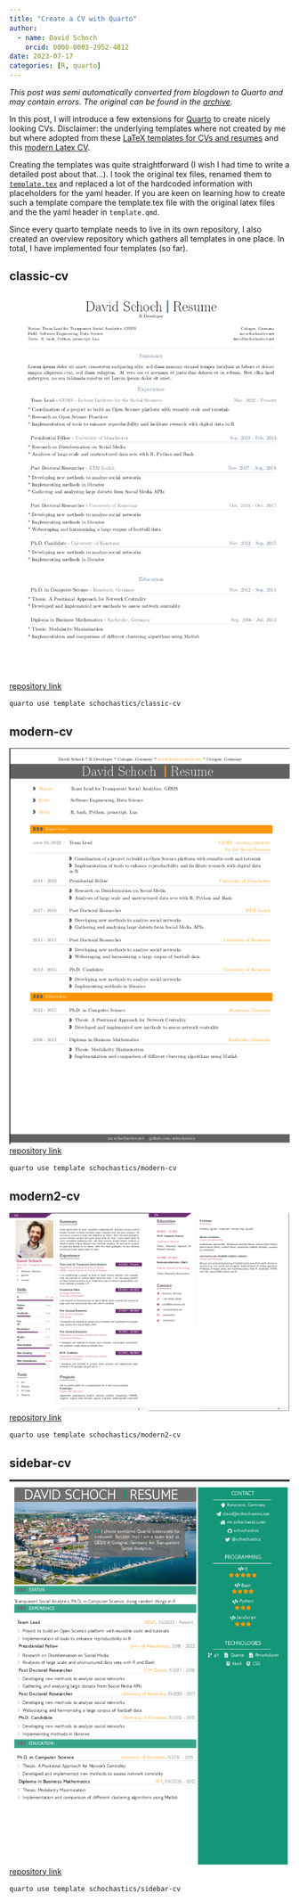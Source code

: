 ```yaml
---
title: "Create a CV with Quarto"
author:
  - name: David Schoch
    orcid: 0000-0003-2952-4812
date: 2023-07-17
categories: [R, quarto]
---
```




*This post was semi automatically converted from blogdown to Quarto and may contain errors. The original can be found in the [archive](http://archive.schochastics.net/post/create-a-cv-with-quarto/).*

In this post, I will introduce a few extensions for
[Quarto](https://quarto.org/) to create nicely looking CVs. Disclaimer:
the underlying templates where not created by me but where adopted from
these [LaTeX templates for CVs and
resumes](https://github.com/jankapunkt/latexcv) and this [modern Latex
CV](https://github.com/philipempl/modern-latex-cv).

Creating the templates was quite straightforward (I wish I had time to
write a detailed post about that…). I took the original tex files,
renamed them to
[`template.tex`](https://quarto.org/docs/journals/templates.html#latex-partials)
and replaced a lot of the hardcoded information with placeholders for
the yaml header. If you are keen on learning how to create such a
template compare the template.tex file with the original latex files and
the the yaml header in `template.qmd`.

Since every quarto template needs to live in its own repository, I also
created an overview repository which gathers all templates in one place.
In total, I have implemented four templates (so far).

## classic-cv

![](classic-cv.png)  
[repository link](https://github.com/schochastics/classic-cv)

``` bash
quarto use template schochastics/classic-cv
```

## modern-cv

![](modern-cv.png)  
[repository link](https://github.com/schochastics/modern-cv)

``` bash
quarto use template schochastics/modern-cv
```

## modern2-cv

![](modern2-cv.png)  
[repository link](https://github.com/schochastics/modern2-cv)

``` bash
quarto use template schochastics/modern2-cv
```

## sidebar-cv

![](sidebar-cv.png)  
[repository link](https://github.com/schochastics/sidebar-cv)

``` bash
quarto use template schochastics/sidebar-cv
```

